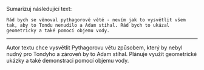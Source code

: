 Sumarizuj následující text:

```
Rád bych se věnoval pythagorově větě - nevím jak to vysvětlit všem tak, aby to Tondu nenudilo a Adam stíhal. Rád bych to ukázal geometricky a také pomocí objemu vody.
```

---

<!-- chatcmpl-749lnkKgCIsEj2UumpCIikGhWw9Jt -->

Autor textu chce vysvětlit Pythagorovu větu způsobem, který by nebyl nudný pro Tondyho a zároveň by to Adam stíhal. Plánuje využít geometrické ukázky a také demonstraci pomocí objemu vody.